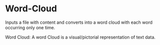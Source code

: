 # Word-Cloud
Inputs a file with content and converts into a word cloud with each word occurring only one time. 

Word Cloud: A word Cloud is a visual/pictorial representation of text data.
